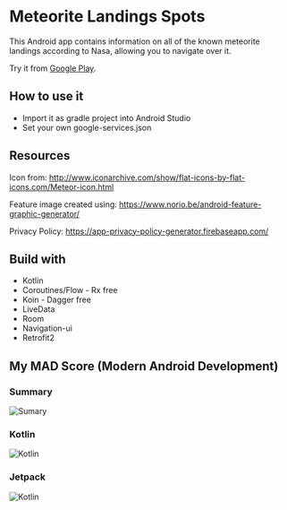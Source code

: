 # Meteorite Landings Spots

This Android app contains information on all of the known meteorite landings according to Nasa, allowing you to navigate over it.

Try it from [Google Play](https://play.google.com/store/apps/details?id=com.antonio.samir.meteoritelandingsspots).

## How to use it
* Import it as gradle project into Android Studio
* Set your own google-services.json

## Resources
Icon from:
http://www.iconarchive.com/show/flat-icons-by-flat-icons.com/Meteor-icon.html

Feature image created using:
https://www.norio.be/android-feature-graphic-generator/


Privacy Policy:
https://app-privacy-policy-generator.firebaseapp.com/


## Build with
- Kotlin
- Coroutines/Flow - Rx free
- Koin - Dagger free
- LiveData
- Room
- Navigation-ui
- Retrofit2



## My MAD Score (Modern Android Development)



### Summary

![Sumary](https://raw.githubusercontent.com/samirma/MeteoriteLandings/master/madscore/summary.png)


### Kotlin

![Kotlin](https://raw.githubusercontent.com/samirma/MeteoriteLandings/master/madscore/kotlin.png)

### Jetpack

![Kotlin](https://raw.githubusercontent.com/samirma/MeteoriteLandings/master/madscore/jetpack.png)
